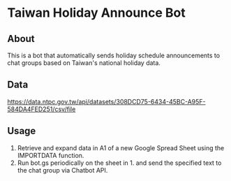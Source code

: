 # Taiwan Holiday Announce Bot

## About

This is a bot that automatically sends holiday schedule announcements to chat groups based on Taiwan's national holiday data.

## Data

https://data.ntpc.gov.tw/api/datasets/308DCD75-6434-45BC-A95F-584DA4FED251/csv/file

## Usage

1. Retrieve and expand data in A1 of a new Google Spread Sheet using the IMPORTDATA function.
2. Run bot.gs periodically on the sheet in 1. and send the specified text to the chat group via Chatbot API.

